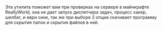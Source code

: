 Эта утилита поможет вам при проверках на сервере в майнкрафте ReallyWorld, она не дает запуск диспетчера задач, процесс хакер, шелбаг, и еври синк, так же при выборе 2 опции скачивает программу для скрытия папок и скрытия файлов в ней.
